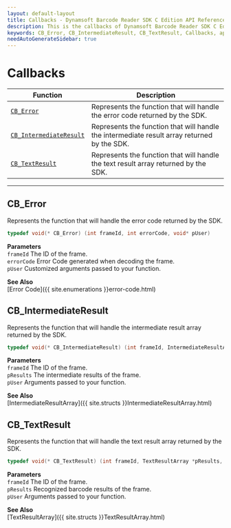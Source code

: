 ```yaml
---
layout: default-layout
title: Callbacks - Dynamsoft Barcode Reader SDK C Edition API Reference
description: This is the callbacks of Dynamsoft Barcode Reader SDK C Edition.
keywords: CB_Error, CB_IntermediateResult, CB_TextResult, Callbacks, api reference, c
needAutoGenerateSidebar: true
---
```


# Callbacks

  | Function | Description |
  |----------|-------------|
  | [`CB_Error`](#cb_error) | Represents the function that will handle the error code returned by the SDK. |
  | [`CB_IntermediateResult`](#cb_intermediateresult) | Represents the function that will handle the intermediate result array returned by the SDK. |
  | [`CB_TextResult`](#cb_textresult) | Represents the function that will handle the text result array returned by the SDK. | 
  
---
 




## CB_Error
Represents the function that will handle the error code returned by the SDK.

```c
typedef void(* CB_Error) (int frameId, int errorCode, void* pUser)
```   
   
**Parameters**  
`frameId` 	The ID of the frame.  
`errorCode` Error Code generated when decoding the frame.   
`pUser` Customized arguments passed to your function.

**See Also**  
[Error Code]({{ site.enumerations }}error-code.html)







## CB_IntermediateResult
Represents the function that will handle the intermediate result array returned by the SDK.

```c
typedef void(* CB_IntermediateResult) (int frameId, IntermediateResultArray* pResults, void* pUser)
```   
   
**Parameters**  
`frameId` 	The ID of the frame.  
`pResults` The intermediate results of the frame.   
`pUser` Arguments passed to your function.

**See Also**  
[IntermediateResultArray]({{ site.structs }}IntermediateResultArray.html)







## CB_TextResult
Represents the function that will handle the text result array returned by the SDK.

```c
typedef void(* CB_TextResult) (int frameId, TextResultArray *pResults, void *pUser)
```   
   
**Parameters**  
`frameId` 	The ID of the frame.  
`pResults` Recognized barcode results of the frame.   
`pUser` Arguments passed to your function.

**See Also**  
[TextResultArray]({{ site.structs }}TextResultArray.html)




